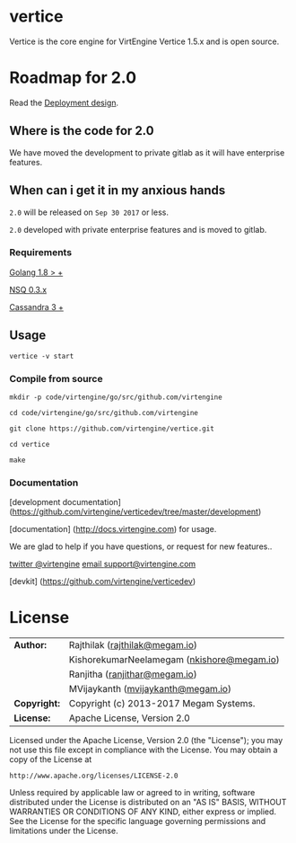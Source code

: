 
vertice
=======

Vertice is the core engine for VirtEngine Vertice 1.5.x and is open source. 


# Roadmap for 2.0

Read the [Deployment design](https://github.com/virtengine/verticedev/blob/master/proposals/01.deployments.md).

## Where is the code for 2.0

We have moved the development to private gitlab as it will have enterprise features.

## When can i get it in my anxious hands

`2.0` will be released on `Sep 30 2017` or less.

`2.0` developed with private enterprise features and is moved to gitlab.


### Requirements

>
[Golang 1.8 > +](http://www.golang.org/dl)

>
[NSQ 0.3.x](http://nsq.io/deployment/installing.html)

>
[Cassandra 3 +](https://wiki.apache.org/cassandra/GettingStarted)

## Usage

``vertice -v start``


### Compile from source


```
mkdir -p code/virtengine/go/src/github.com/virtengine

cd code/virtengine/go/src/github.com/virtengine

git clone https://github.com/virtengine/vertice.git

cd vertice

make

```


### Documentation

[development documentation] (https://github.com/virtengine/verticedev/tree/master/development)

[documentation] (http://docs.virtengine.com) for usage.




We are glad to help if you have questions, or request for new features..

[twitter @virtengine](http://twitter.com/virtengine) [email support@virtengine.com](<support@virtengine.com>)

[devkit] (https://github.com/virtengine/verticedev)

# License


|                      |                                          |
|:---------------------|:-----------------------------------------|
| **Author:**          | Rajthilak (<rajthilak@megam.io>)
| 	                   | KishorekumarNeelamegam (<nkishore@megam.io>)
|                      | Ranjitha  (<ranjithar@megam.io>)
|                      | MVijaykanth  (<mvijaykanth@megam.io>)
| **Copyright:**       | Copyright (c) 2013-2017 Megam Systems.
| **License:**         | Apache License, Version 2.0

Licensed under the Apache License, Version 2.0 (the "License");
you may not use this file except in compliance with the License.
You may obtain a copy of the License at

    http://www.apache.org/licenses/LICENSE-2.0

Unless required by applicable law or agreed to in writing, software
distributed under the License is distributed on an "AS IS" BASIS,
WITHOUT WARRANTIES OR CONDITIONS OF ANY KIND, either express or implied.
See the License for the specific language governing permissions and
limitations under the License.
